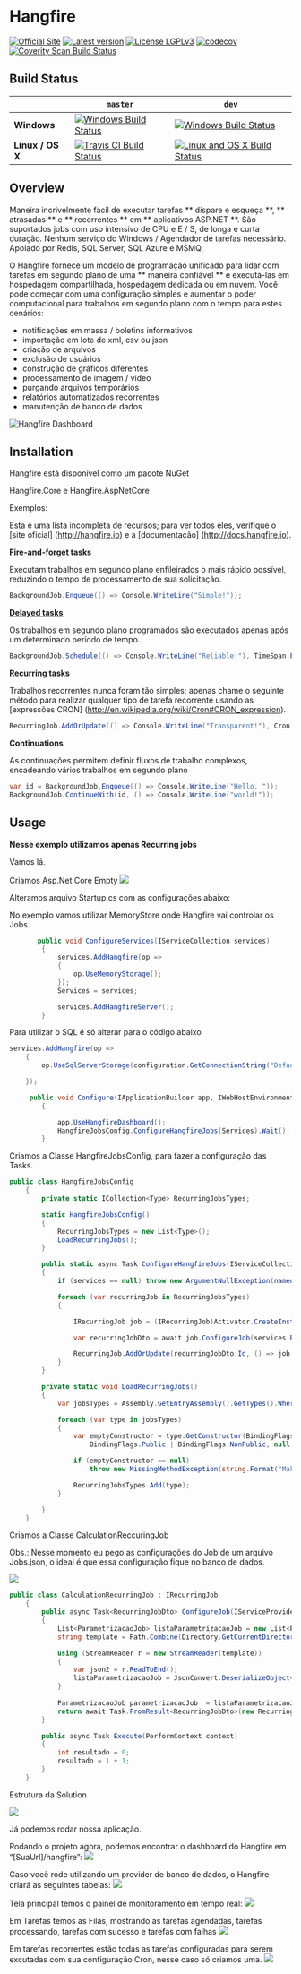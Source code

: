 Hangfire 
=========

[![Official Site](https://img.shields.io/badge/site-hangfire.io-blue.svg)](http://hangfire.io) [![Latest version](https://img.shields.io/nuget/v/Hangfire.svg)](https://www.nuget.org/packages?q=hangfire) [![License LGPLv3](https://img.shields.io/badge/license-LGPLv3-green.svg)](http://www.gnu.org/licenses/lgpl-3.0.html) [![codecov](https://codecov.io/gh/HangfireIO/Hangfire/branch/master/graph/badge.svg)](https://codecov.io/gh/HangfireIO/Hangfire) [![Coverity Scan Build Status](https://scan.coverity.com/projects/4423/badge.svg)](https://scan.coverity.com/projects/hangfireio-hangfire)

## Build Status

&nbsp; | `master` | `dev`
--- | --- | --- 
**Windows** | [![Windows Build Status](https://ci.appveyor.com/api/projects/status/70m632jkycqpnsp9/branch/master?svg=true)](https://ci.appveyor.com/project/odinserj/hangfire-525)  | [![Windows Build Status](https://ci.appveyor.com/api/projects/status/70m632jkycqpnsp9/branch/dev?svg=true)](https://ci.appveyor.com/project/odinserj/hangfire-525) 
**Linux / OS X** | [![Travis CI Build Status](https://travis-ci.org/HangfireIO/Hangfire.svg?branch=master)](https://travis-ci.org/HangfireIO/Hangfire) | [![Linux and OS X Build Status](https://travis-ci.org/HangfireIO/Hangfire.svg?branch=dev)](https://travis-ci.org/HangfireIO/Hangfire)

## Overview

Maneira incrivelmente fácil de executar tarefas ** dispare e esqueça **, ** atrasadas ** e ** recorrentes ** em ** aplicativos ASP.NET **. São suportados jobs com uso intensivo de CPU e E / S, de longa e curta duração. Nenhum serviço do Windows / Agendador de tarefas necessário. Apoiado por Redis, SQL Server, SQL Azure e MSMQ.

O Hangfire fornece um modelo de programação unificado para lidar com tarefas em segundo plano de uma ** maneira confiável ** e executá-las em hospedagem compartilhada, hospedagem dedicada ou em nuvem. Você pode começar com uma configuração simples e aumentar o poder computacional para trabalhos em segundo plano com o tempo para estes cenários:

- notificações em massa / boletins informativos
- importação em lote de xml, csv ou json
- criação de arquivos
- exclusão de usuários
- construção de gráficos diferentes
- processamento de imagem / vídeo
- purgando arquivos temporários
- relatórios automatizados recorrentes
- manutenção de banco de dados


![Hangfire Dashboard](http://hangfire.io/img/ui/dashboard-sm.png)

Installation
-------------

Hangfire está disponível como um pacote NuGet

Hangfire.Core e Hangfire.AspNetCore


Exemplos:

Esta é uma lista incompleta de recursos; para ver todos eles, verifique o [site oficial] (http://hangfire.io) e a [documentação] (http://docs.hangfire.io).

[**Fire-and-forget tasks**](http://docs.hangfire.io/en/latest/background-methods/calling-methods-in-background.html)

Executam trabalhos em segundo plano enfileirados o mais rápido possível, reduzindo o tempo de processamento de sua solicitação.

```csharp
BackgroundJob.Enqueue(() => Console.WriteLine("Simple!"));
```

[**Delayed tasks**](http://docs.hangfire.io/en/latest/background-methods/calling-methods-with-delay.html)

Os trabalhos em segundo plano programados são executados apenas após um determinado período de tempo.

```csharp
BackgroundJob.Schedule(() => Console.WriteLine("Reliable!"), TimeSpan.FromDays(7));
```

[**Recurring tasks**](http://docs.hangfire.io/en/latest/background-methods/performing-recurrent-tasks.html)

Trabalhos recorrentes nunca foram tão simples; apenas chame o seguinte método para realizar qualquer tipo de tarefa recorrente usando as [expressões CRON] (http://en.wikipedia.org/wiki/Cron#CRON_expression).

```csharp
RecurringJob.AddOrUpdate(() => Console.WriteLine("Transparent!"), Cron.Daily);
```

**Continuations**


As continuações permitem definir fluxos de trabalho complexos, encadeando vários trabalhos em segundo plano

```csharp
var id = BackgroundJob.Enqueue(() => Console.WriteLine("Hello, "));
BackgroundJob.ContinueWith(id, () => Console.WriteLine("world!"));
```


Usage
------

**Nesse exemplo utilizamos apenas Recurring jobs**

Vamos lá.

Criamos Asp.Net Core Empty
![](CriacaoAspNetCore.jpg)

Alteramos arquivo Startup.cs com as configurações abaixo:

No exemplo vamos utilizar MemoryStore onde Hangfire vai controlar os Jobs.

```csharp
       public void ConfigureServices(IServiceCollection services)
        {   
            services.AddHangfire(op =>
            {
                op.UseMemoryStorage();
            });
            Services = services;

            services.AddHangfireServer();
        }
```
Para utilizar o SQL é só alterar para o código abaixo

```csharp
services.AddHangfire(op =>
    { 
        op.UseSqlServerStorage(configuration.GetConnectionString("DefaultConnection"));

    });
```

```csharp
     public void Configure(IApplicationBuilder app, IWebHostEnvironment env)
        {

            app.UseHangfireDashboard();
            HangfireJobsConfig.ConfigureHangfireJobs(Services).Wait();       
        }
```
Criamos a Classe HangfireJobsConfig, para fazer a configuração das Tasks.

```csharp
public class HangfireJobsConfig
    {
        private static ICollection<Type> RecurringJobsTypes;

        static HangfireJobsConfig()
        {
            RecurringJobsTypes = new List<Type>();
            LoadRecurringJobs();
        }

        public static async Task ConfigureHangfireJobs(IServiceCollection services)
        {
            if (services == null) throw new ArgumentNullException(nameof(services));

            foreach (var recurringJob in RecurringJobsTypes)
            {

                IRecurringJob job = (IRecurringJob)Activator.CreateInstance(recurringJob, true);

                var recurringJobDto = await job.ConfigureJob(services.BuildServiceProvider());

                RecurringJob.AddOrUpdate(recurringJobDto.Id, () => job.Execute(null), recurringJobDto.Cron, TimeZoneInfo.FindSystemTimeZoneById(recurringJobDto.TimeZoneId), recurringJobDto.Queue);
            }
        }

        private static void LoadRecurringJobs()
        {
            var jobsTypes = Assembly.GetEntryAssembly().GetTypes().Where(t => !t.IsAbstract && typeof(IRecurringJob).IsAssignableFrom(t));

            foreach (var type in jobsTypes)
            {
                var emptyConstructor = type.GetConstructor(BindingFlags.Instance |
                    BindingFlags.Public | BindingFlags.NonPublic, null, Type.EmptyTypes, null);

                if (emptyConstructor == null)
                    throw new MissingMethodException(string.Format("Make sure [{0}] has a parameterless constructor", type.Name));

                RecurringJobsTypes.Add(type);
            }

        }
    }

```
Criamos a Classe CalculationReccuringJob

Obs.: Nesse momento eu pego as configurações do Job de um arquivo Jobs.json, o ideal é que essa configuração fique no banco de dados.

![](Json.jpg)


```csharp
public class CalculationRecurringJob : IRecurringJob
    {
        public async Task<RecurringJobDto> ConfigureJob(IServiceProvider serviceProvider)
        {
            List<ParametrizacaoJob> listaParametrizacaoJob = new List<ParametrizacaoJob>();
            string template = Path.Combine(Directory.GetCurrentDirectory(), "Tasks") + "\\Jobs.json";            

            using (StreamReader r = new StreamReader(template))
            {
                var json2 = r.ReadToEnd();
                listaParametrizacaoJob = JsonConvert.DeserializeObject<List<ParametrizacaoJob>>(json2);                
            }
            
            ParametrizacaoJob parametrizacaoJob  = listaParametrizacaoJob.FirstOrDefault(x => x.Name == "Calculation");
            return await Task.FromResult<RecurringJobDto>(new RecurringJobDto { Id = parametrizacaoJob.Name, Cron = parametrizacaoJob.Cron, TimeZoneId = parametrizacaoJob.TimeZone, Queue = parametrizacaoJob.Fila });
        }

        public async Task Execute(PerformContext context)
        {
            int resultado = 0;
            resultado = 1 + 1;
        }
    }

```
Estrutura da Solution

![](Estrutura.jpg)

Já podemos rodar nossa aplicação. 

Rodando o projeto agora, podemos encontrar o dashboard do Hangfire em “[SuaUrl]/hangfire”:
![](Painel.jpg)

Caso você rode utilizando um provider de banco de dados, o Hangfire criará as seguintes tabelas:
![](Tabelas.jpg)

Tela principal temos o painel de monitoramento em tempo real:
![](Painel.jpg)

Em Tarefas temos as Filas, mostrando as tarefas agendadas, tarefas processando, tarefas com sucesso e tarefas com falhas
![](Fila.jpg)

Em tarefas recorrentes estão todas as tarefas configuradas para serem excutadas com sua configuração Cron, nesse caso só criamos uma.
![](TarefasRecorrentes.jpg)
